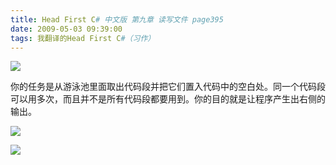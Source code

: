 ```yaml
---
title: Head First C# 中文版 第九章 读写文件 page395
date: 2009-05-03 09:39:00
tags: 我翻译的Head First C#（习作）
---
```

![](https://p-blog.csdn.net/images/p_blog_csdn_net/cuipengfei1/EntryImages/20090503/2009-05-03_09-31-50.jpg)

你的任务是从游泳池里面取出代码段并把它们置入代码中的空白处。同一个代码段可以用多次，而且并不是所有代码段都要用到。你的目的就是让程序产生出右侧的输出。

  

![](https://p-blog.csdn.net/images/p_blog_csdn_net/cuipengfei1/EntryImages/20090503/2009-05-03_09-35-30.jpg)

![](https://p-blog.csdn.net/images/p_blog_csdn_net/cuipengfei1/EntryImages/20090503/2009-05-03_09-36-32.jpg)



